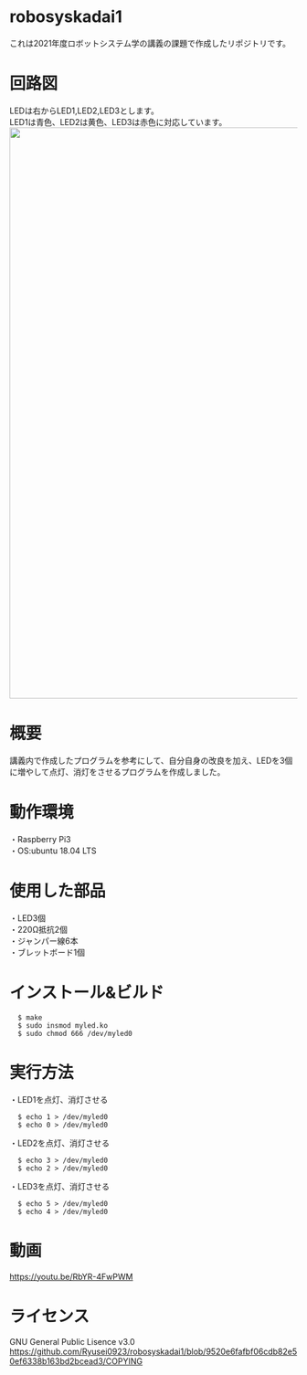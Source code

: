 # robosyskadai1  
これは2021年度ロボットシステム学の講義の課題で作成したリポジトリです。
# 回路図 
LEDは右からLED1,LED2,LED3とします。  
LED1は青色、LED2は黄色、LED3は赤色に対応しています。  
<img src=
"https://user-images.githubusercontent.com/95923905/146580737-023d7808-2570-452a-a581-a450c343f24c.png"
width="1000px">
# 概要  
講義内で作成したプログラムを参考にして、自分自身の改良を加え、LEDを3個に増やして点灯、消灯をさせるプログラムを作成しました。
# 動作環境  
・Raspberry Pi3  
・OS:ubuntu 18.04 LTS  
# 使用した部品
・LED3個  
・220Ω抵抗2個  
・ジャンパー線6本  
・ブレットボード1個   
# インストール&ビルド    
       
      $ make
      $ sudo insmod myled.ko
      $ sudo chmod 666 /dev/myled0  
# 実行方法  
・LED1を点灯、消灯させる  
       
      $ echo 1 > /dev/myled0
      $ echo 0 > /dev/myled0  
・LED2を点灯、消灯させる  
       
      $ echo 3 > /dev/myled0
      $ echo 2 > /dev/myled0  
・LED3を点灯、消灯させる  
       
      $ echo 5 > /dev/myled0
      $ echo 4 > /dev/myled0  
# 動画  
https://youtu.be/RbYR-4FwPWM  
# ライセンス  
GNU General Public Lisence v3.0  
https://github.com/Ryusei0923/robosyskadai1/blob/9520e6fafbf06cdb82e50ef6338b163bd2bcead3/COPYING
